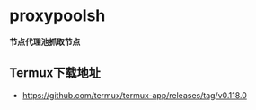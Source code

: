 # proxypoolsh
**节点代理池抓取节点**

## Termux下载地址
 - https://github.com/termux/termux-app/releases/tag/v0.118.0

